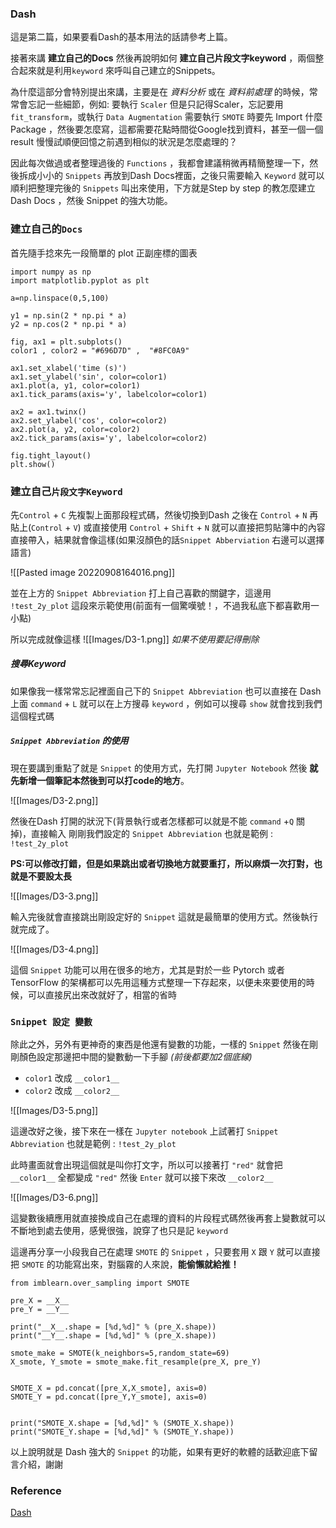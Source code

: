 ### Dash

這是第二篇，如果要看Dash的基本用法的話請參考上篇。

接著來講 **建立自己的Docs** 然後再說明如何 **建立自己片段文字keyword** ，兩個整合起來就是利用`keyword` 來呼叫自己建立的Snippets。

為什麼這部分會特別提出來講，主要是在 *資料分析* 或在 *資料前處理* 的時候，常常會忘記一些細節，例如: 要執行 `Scaler` 但是只記得Scaler，忘記要用`fit_transform`，或執行 `Data Augmentation` 需要執行 `SMOTE` 時要先 Import 什麼 Package ，然後要怎麼寫，這都需要花點時間從Google找到資料，甚至一個一個result 慢慢試順便回憶之前遇到相似的狀況是怎麼處理的？

因此每次做過或者整理過後的 `Functions` ，我都會建議稍微再精簡整理一下，然後拆成小小的 `Snippets` 再放到Dash Docs裡面，之後只需要輸入 `Keyword` 就可以順利把整理完後的 `Snippets` 叫出來使用，下方就是Step by step 的教怎麼建立 Dash Docs ，然後 Snippet 的強大功能。

### 建立自己的`Docs`

首先隨手捻來先一段簡單的 plot 正副座標的圖表
```
import numpy as np
import matplotlib.pyplot as plt

a=np.linspace(0,5,100)

y1 = np.sin(2 * np.pi * a)
y2 = np.cos(2 * np.pi * a)

fig, ax1 = plt.subplots()
color1 , color2 = "#696D7D" ,  "#8FC0A9"

ax1.set_xlabel('time (s)')
ax1.set_ylabel('sin', color=color1)
ax1.plot(a, y1, color=color1)
ax1.tick_params(axis='y', labelcolor=color1)

ax2 = ax1.twinx()  
ax2.set_ylabel('cos', color=color2)  
ax2.plot(a, y2, color=color2)
ax2.tick_params(axis='y', labelcolor=color2)

fig.tight_layout()
plt.show()
```


### 建立自己`片段文字Keyword`

先`Control` + `C` 先複製上面那段程式碼，然後切換到Dash 之後在 `Control` + `N` 再貼上(`Control` + `V`) 或直接使用 `Control` + `Shift` + `N` 就可以直接把剪貼簿中的內容直接帶入，結果就會像這樣(如果沒顏色的話`Snippet Abberviation` 右邊可以選擇語言)

![[Pasted image 20220908164016.png]]

並在上方的 `Snippet Abbreviation` 打上自己喜歡的關鍵字，這邊用 `!test_2y_plot` 這段來示範使用(前面有一個驚嘆號！，不過我私底下都喜歡用一小點) 

所以完成就像這樣
![[Images/D3-1.png]]
*如果不使用要記得刪除*

##### 搜尋Keyword
如果像我一樣常常忘記裡面自己下的 `Snippet Abbreviation` 也可以直接在 Dash 上面 `command` + `L` 就可以在上方搜尋 `keyword` ，例如可以搜尋 `show` 就會找到我們這個程式碼

##### `Snippet Abbreviation` 的使用

現在要講到重點了就是 `Snippet` 的使用方式，先打開 `Jupyter Notebook` 然後 **就先新增一個筆記本然後到可以打code的地方**。

![[Images/D3-2.png]]

然後在Dash 打開的狀況下(背景執行或者怎樣都可以就是不能 `command` +`Q` 關掉)，直接輸入 剛剛我們設定的  `Snippet Abbreviation` 也就是範例 : `!test_2y_plot` 

**PS:可以修改打錯，但是如果跳出或者切換地方就要重打，所以麻煩一次打對，也就是不要設太長**


![[Images/D3-3.png]]

輸入完後就會直接跳出剛設定好的 `Snippet` 這就是最簡單的使用方式。然後執行就完成了。

![[Images/D3-4.png]]

這個 `Snippet` 功能可以用在很多的地方，尤其是對於一些 Pytorch 或者 TensorFlow 的架構都可以先用這種方式整理一下存起來，以便未來要使用的時候，可以直接尻出來改就好了，相當的省時

### `Snippet 設定 變數`

除此之外，另外有更神奇的東西是他還有變數的功能，一樣的 `Snippet` 然後在剛剛顏色設定那邊把中間的變數動一下手腳 *(前後都要加2個底線)*
- `color1` 改成 `__color1__` 
- `color2` 改成 `__color2__`  

![[Images/D3-5.png]]

這邊改好之後，接下來在一樣在 `Jupyter notebook` 上試著打 `Snippet Abbreviation` 也就是範例 : `!test_2y_plot` 

此時畫面就會出現這個就是叫你打文字，所以可以接著打 `"red"` 就會把`__color1__` 全都變成 `"red"` 然後 `Enter` 就可以接下來改 `__color2__`

![[Images/D3-6.png]]


這變數後續應用就直接換成自己在處理的資料的片段程式碼然後再套上變數就可以不斷地到處去使用，感覺很強，說穿了也只是記 `keyword`

這邊再分享一小段我自己在處理 `SMOTE` 的 `Snippet` ，只要套用 `X` 跟 `Y` 就可以直接把 `SMOTE` 的功能寫出來，對腦霧的人來說，**能偷懶就給推！**


```
from imblearn.over_sampling import SMOTE

pre_X = __X__
pre_Y = __Y__

print("__X__.shape = [%d,%d]" % (pre_X.shape))
print("__Y__.shape = [%d,%d]" % (pre_X.shape))

smote_make = SMOTE(k_neighbors=5,random_state=69)
X_smote, Y_smote = smote_make.fit_resample(pre_X, pre_Y)


SMOTE_X = pd.concat([pre_X,X_smote], axis=0)
SMOTE_Y = pd.concat([pre_Y,Y_smote], axis=0)


print("SMOTE_X.shape = [%d,%d]" % (SMOTE_X.shape))
print("SMOTE_Y.shape = [%d,%d]" % (SMOTE_Y.shape))
```

以上說明就是 Dash 強大的 `Snippet` 的功能，如果有更好的軟體的話歡迎底下留言介紹，謝謝


### Reference 
[Dash](https://kapeli.com/dash)